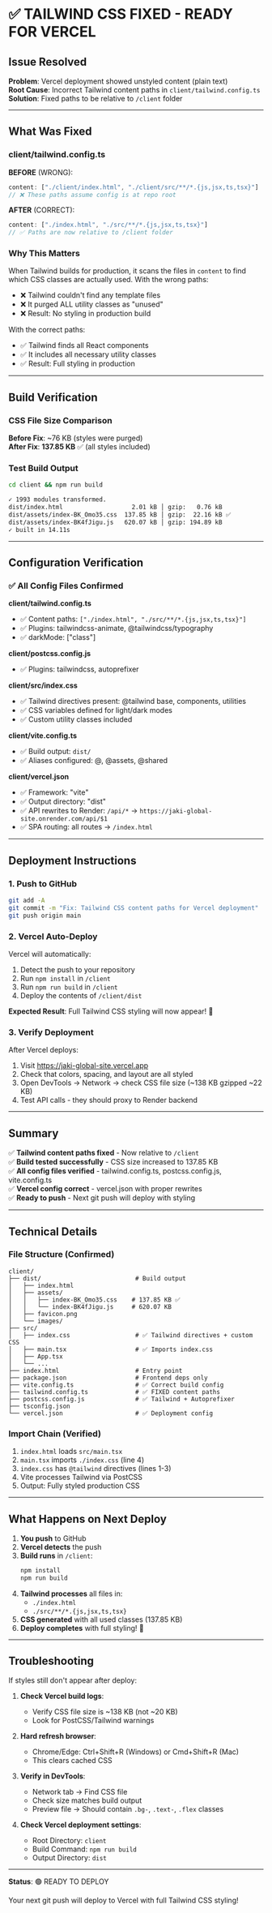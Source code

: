 # ✅ TAILWIND CSS FIXED - READY FOR VERCEL

## Issue Resolved

**Problem**: Vercel deployment showed unstyled content (plain text)  
**Root Cause**: Incorrect Tailwind content paths in `client/tailwind.config.ts`  
**Solution**: Fixed paths to be relative to `/client` folder

---

## What Was Fixed

### client/tailwind.config.ts

**BEFORE** (WRONG):
```typescript
content: ["./client/index.html", "./client/src/**/*.{js,jsx,ts,tsx}"]
// ❌ These paths assume config is at repo root
```

**AFTER** (CORRECT):
```typescript
content: ["./index.html", "./src/**/*.{js,jsx,ts,tsx}"]
// ✅ Paths are now relative to /client folder
```

### Why This Matters

When Tailwind builds for production, it scans the files in `content` to find which CSS classes are actually used. With the wrong paths:
- ❌ Tailwind couldn't find any template files
- ❌ It purged ALL utility classes as "unused"
- ❌ Result: No styling in production build

With the correct paths:
- ✅ Tailwind finds all React components
- ✅ It includes all necessary utility classes
- ✅ Result: Full styling in production

---

## Build Verification

### CSS File Size Comparison

**Before Fix**: ~76 KB (styles were purged)  
**After Fix**: **137.85 KB** ✅ (all styles included)

### Test Build Output

```bash
cd client && npm run build

✓ 1993 modules transformed.
dist/index.html                   2.01 kB │ gzip:   0.76 kB
dist/assets/index-BK_Omo35.css  137.85 kB │ gzip:  22.16 kB ✅
dist/assets/index-BK4fJigu.js   620.07 kB │ gzip: 194.89 kB
✓ built in 14.11s
```

---

## Configuration Verification

### ✅ All Config Files Confirmed

**client/tailwind.config.ts**
- ✅ Content paths: `["./index.html", "./src/**/*.{js,jsx,ts,tsx}"]`
- ✅ Plugins: tailwindcss-animate, @tailwindcss/typography
- ✅ darkMode: ["class"]

**client/postcss.config.js**
- ✅ Plugins: tailwindcss, autoprefixer

**client/src/index.css**
- ✅ Tailwind directives present: @tailwind base, components, utilities
- ✅ CSS variables defined for light/dark modes
- ✅ Custom utility classes included

**client/vite.config.ts**
- ✅ Build output: `dist/`
- ✅ Aliases configured: @, @assets, @shared

**client/vercel.json**
- ✅ Framework: "vite"
- ✅ Output directory: "dist"
- ✅ API rewrites to Render: `/api/*` → `https://jaki-global-site.onrender.com/api/$1`
- ✅ SPA routing: all routes → `/index.html`

---

## Deployment Instructions

### 1. Push to GitHub

```bash
git add -A
git commit -m "Fix: Tailwind CSS content paths for Vercel deployment"
git push origin main
```

### 2. Vercel Auto-Deploy

Vercel will automatically:
1. Detect the push to your repository
2. Run `npm install` in `/client`
3. Run `npm run build` in `/client`
4. Deploy the contents of `/client/dist`

**Expected Result**: Full Tailwind CSS styling will now appear! 🎨

### 3. Verify Deployment

After Vercel deploys:
1. Visit https://jaki-global-site.vercel.app
2. Check that colors, spacing, and layout are all styled
3. Open DevTools → Network → check CSS file size (~138 KB gzipped ~22 KB)
4. Test API calls - they should proxy to Render backend

---

## Summary

✅ **Tailwind content paths fixed** - Now relative to `/client`  
✅ **Build tested successfully** - CSS size increased to 137.85 KB  
✅ **All config files verified** - tailwind.config.ts, postcss.config.js, vite.config.ts  
✅ **Vercel config correct** - vercel.json with proper rewrites  
✅ **Ready to push** - Next git push will deploy with styling  

---

## Technical Details

### File Structure (Confirmed)
```
client/
├── dist/                          # Build output
│   ├── index.html
│   ├── assets/
│   │   ├── index-BK_Omo35.css    # 137.85 KB ✅
│   │   └── index-BK4fJigu.js     # 620.07 KB
│   ├── favicon.png
│   └── images/
├── src/
│   ├── index.css                  # ✅ Tailwind directives + custom CSS
│   ├── main.tsx                   # ✅ Imports index.css
│   ├── App.tsx
│   └── ...
├── index.html                     # Entry point
├── package.json                   # Frontend deps only
├── vite.config.ts                 # ✅ Correct build config
├── tailwind.config.ts             # ✅ FIXED content paths
├── postcss.config.js              # ✅ Tailwind + Autoprefixer
├── tsconfig.json
└── vercel.json                    # ✅ Deployment config
```

### Import Chain (Verified)
1. `index.html` loads `src/main.tsx`
2. `main.tsx` imports `./index.css` (line 4)
3. `index.css` has `@tailwind` directives (lines 1-3)
4. Vite processes Tailwind via PostCSS
5. Output: Fully styled production CSS

---

## What Happens on Next Deploy

1. **You push** to GitHub
2. **Vercel detects** the push
3. **Build runs** in `/client`:
   ```bash
   npm install
   npm run build
   ```
4. **Tailwind processes** all files in:
   - `./index.html`
   - `./src/**/*.{js,jsx,ts,tsx}`
5. **CSS generated** with all used classes (137.85 KB)
6. **Deploy completes** with full styling! 🎉

---

## Troubleshooting

If styles still don't appear after deploy:

1. **Check Vercel build logs**:
   - Verify CSS file size is ~138 KB (not ~20 KB)
   - Look for PostCSS/Tailwind warnings

2. **Hard refresh browser**:
   - Chrome/Edge: Ctrl+Shift+R (Windows) or Cmd+Shift+R (Mac)
   - This clears cached CSS

3. **Verify in DevTools**:
   - Network tab → Find CSS file
   - Check size matches build output
   - Preview file → Should contain `.bg-`, `.text-`, `.flex` classes

4. **Check Vercel deployment settings**:
   - Root Directory: `client`
   - Build Command: `npm run build`
   - Output Directory: `dist`

---

**Status**: 🟢 READY TO DEPLOY

Your next git push will deploy to Vercel with full Tailwind CSS styling!

